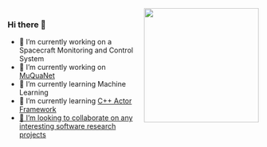<img align='right' src="https://media.giphy.com/media/26uf9QPzzlKPvQG5O/giphy.gif" width="230">

### Hi there 👋

- 🔭 I’m currently working on a Spacecraft Monitoring and Control System
- 🔭 I’m currently working on <a href="https://dtecbw.de/home/forschung/unibw-m/projekt-muquanet"> MuQuaNet </a>
- 🌱 I’m currently learning Machine Learning
- 🌱 I’m currently learning <a href="www.actor-framework.org"> C++ Actor Framework
- 👯 I’m looking to collaborate on any interesting software research projects

<!--
**weberdaniel/weberdaniel** is a ✨ _special_ ✨ repository because its `README.md` (this file) appears on your GitHub profile.

Here are some ideas to get you started:

- 🔭 I’m currently working on ...
- 🌱 I’m currently learning ...
- 👯 I’m looking to collaborate on ...
- 🤔 I’m looking for help with ...
- 💬 Ask me about ...
- 📫 How to reach me: ...
- 😄 Pronouns: ...
- ⚡ Fun fact: ...
-->
